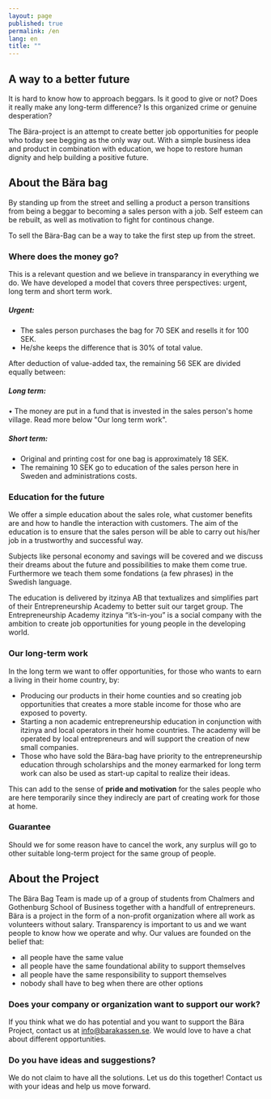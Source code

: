 ```yaml
---
layout: page
published: true
permalink: /en
lang: en
title: ""
---
```


## A way to a better future

It is hard to know how to approach beggars. Is it good to give or not? Does it really make any long-term difference? Is this organized crime or genuine desperation?

The Bära-project is an attempt to create better job opportunities for people who today see begging as the only way out. With a simple business idea and product in combination with education, we hope to restore human dignity and help building a positive future.

## About the Bära bag

By standing up from the street and selling a product a person transitions from being a beggar to becoming a sales person with a job. Self esteem can be rebuilt, as well as motivation to fight for continous change.

To sell the Bära-Bag can be a way to take the first step up from the street.

### Where does the money go?

This is a relevant question and we believe in transparancy in everything we do.
We have developed a model that covers three perspectives: urgent, long term and short term work.

##### Urgent:
- The sales person purchases the bag for 70 SEK and resells it for 100 SEK.
- He/she keeps the difference that is 30% of total value.

After deduction of value-added tax, the remaining 56 SEK are divided equally between:

##### Long term:
• The money are put in a fund that is invested in the sales person's home village. Read more below "Our long term work".

##### Short term:
- Original and printing cost for one bag is approximately 18 SEK.
- The remaining 10 SEK go to education of the sales person here in Sweden and administrations costs.

### Education for the future

We offer a simple education about the sales role, what customer benefits are and how to handle the interaction with customers. The aim of the education is to ensure that the sales person will be able to carry out his/her job in a trustworthy and successful way.

Subjects like personal economy and savings will be covered and we discuss their dreams about the future and possibilities to make them come true. Furthermore we teach them some fondations (a few phrases) in the Swedish language.

The education is delivered by itzinya AB that textualizes and simplifies part of their Entrepreneurship Academy to better suit our target group. The Entrepreneurship Academy itzinya “it’s-in-you” is a social company with the ambition to create job opportunities for young people in the developing world.

### Our long-term work

In the long term we want to offer opportunities, for those who wants to earn a living in their home country, by:

- Producing our products in their home counties and so creating job opportunities that creates a more stable income for those who are exposed to poverty.
- Starting a non academic entrepreneurship education in conjunction with itzinya and local operators in their home countries. The academy will be operated by local entrepreneurs and will support the creation of new small companies.
- Those who have sold the Bära-bag have priority to the entrepreneurship education through scholarships and the money earmarked for long term work can also be used as start-up capital to realize their ideas.

This can add to the sense of **pride and motivation** for the sales people who are here temporarily since they indirecly are part of creating work for those at home. 

### Guarantee

Should we for some reason have to cancel the work, any surplus will go to other suitable long-term project for the same group of people. 

## About the Project

The Bära Bag Team is made up of a group of students from Chalmers and Gothenburg School of Business together with a handfull of entrepreneurs.
Bära is a project in the form of a non-profit organization where all work as volunteers without salary. Transparency is important to us and we want people to know how we operate and why. Our values are founded on the belief that:

- all people have the same value
- all people have the same foundational ability to support themselves
- all people have the same responsibility to support themselves
- nobody shall have to beg when there are other options

### Does your company or organization want to support our work?

If you think what we do has potential and you want to support the Bära Project, contact us at [info@barakassen.se](mailto:info@barakassen.se). We would love to have a chat about different opportunities.

### Do you have ideas and suggestions?

We do not claim to have all the solutions. Let us do this together! Contact us with your ideas and help us move forward.